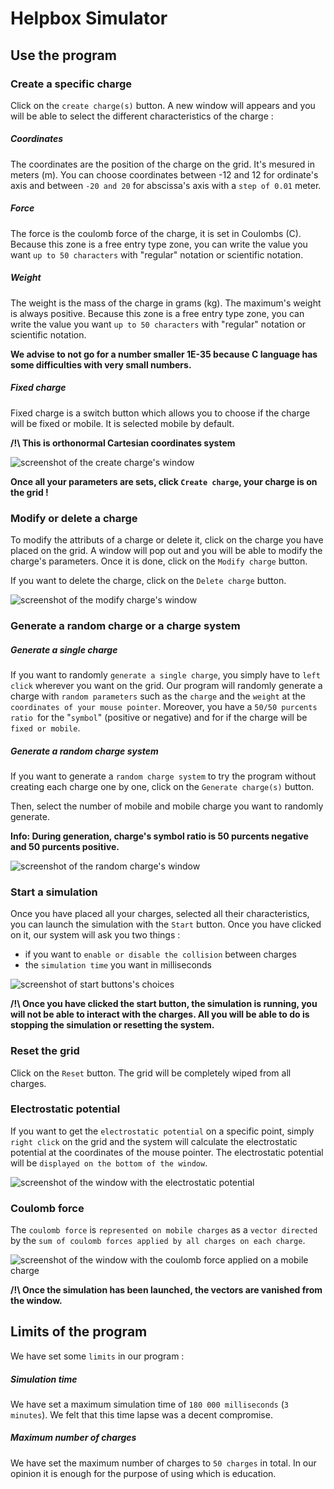 
# Helpbox Simulator

## Use the program

### Create a specific charge

Click on the `create charge(s)` button.
A new window will appears and you will be able to select the different characteristics of the charge :

##### Coordinates
The coordinates are the position of the charge on the grid.
It's mesured in meters (m).
You can choose coordinates between -12 and 12 for ordinate's axis and between `-20 and 20` for abscissa's axis with a `step of 0.01` meter.

##### Force
The force is the coulomb force of the charge, it is set in Coulombs (C).
Because this zone is a free entry type zone, you can write the value you want `up to 50 characters` with "regular" notation or scientific notation.

##### Weight
The weight is the mass of the charge in grams (kg).
The maximum's weight is always positive.
Because this zone is a free entry type zone, you can write the value you want `up to 50 characters` with "regular" notation or scientific notation.

**We advise to not go for a number smaller 1E-35 because C language has some difficulties with very small numbers.**

##### Fixed charge
Fixed charge is a switch button which allows you to choose if the charge will be fixed or mobile.
It is selected mobile by default.

**/!\ This is orthonormal Cartesian coordinates system**

![screenshot of the create charge's window](pictures/create_charge.png)

**Once all your parameters are sets, click `Create charge`, your charge is on the grid !**

### Modify or delete a charge

To modify the attributs of a charge or delete it, click on the charge you have placed on the grid.
A window will pop out and you will be able to modify the charge's parameters.
Once it is done, click on the `Modify charge` button.

If you want to delete the charge, click on the `Delete charge` button.

![screenshot of the modify charge's window](pictures/modify_charge.png)

### Generate a random charge or a charge system

##### Generate a single charge

If you want to randomly `generate a single charge`, you simply have to `left click` wherever you want on the grid.
Our program will randomly generate a charge with `random parameters` such as the `charge` and the `weight` at the `coordinates of your mouse pointer`.
Moreover, you have a `50/50 purcents ratio `for the "`symbol`" (positive or negative) and for if the charge will be `fixed or mobile`.

##### Generate a random charge system

If you want to generate a `random charge system` to try the program without creating each charge one by one, click on the `Generate charge(s)` button.

Then, select the number of mobile and mobile charge you want to randomly generate.

**Info: During generation, charge's symbol ratio is 50 purcents negative and 50 purcents positive.**

![screenshot of the random charge's window](pictures/random_charge.png)

### Start a simulation

Once you have placed all your charges, selected all their characteristics, you can launch the simulation with the `Start` button.
Once you have clicked on it, our system will ask you two things :
- if you want to `enable or disable the collision` between charges
- the `simulation time` you want in milliseconds

![screenshot of start buttons's choices](pictures/collision.png)

**/!\ Once you have clicked the start button, the simulation is running, you will not be able to interact with the charges. All you will be able to do is stopping the simulation or resetting the system.**

### Reset the grid

Click on the `Reset` button.
The grid will be completely wiped from all charges.

### Electrostatic potential

If you want to get the `electrostatic potential` on a specific point, simply `right click` on the grid and the system will calculate the electrostatic potential at the coordinates of the mouse pointer.
The electrostatic potential will be `displayed on the bottom of the window`.

![screenshot of the window with the electrostatic potential](pictures/electrostatic_potential.png)

### Coulomb force

The `coulomb force` is `represented on mobile charges` as a `vector directed` by the `sum of coulomb forces applied by all charges on each charge`.

![screenshot of the window with the coulomb force applied on a mobile charge](pictures/coulomb_force.png)

**/!\ Once the simulation has been launched, the vectors are vanished from the window.**

## Limits of the program
We have set some `limits` in our program :

##### Simulation time
We have set a maximum simulation time of `180 000 milliseconds` (`3 minutes`).
We felt that this time lapse was a decent compromise.

##### Maximum number of charges
We have set the maximum number of charges to `50 charges` in total.
In our opinion it is enough for the purpose of using which is education.

